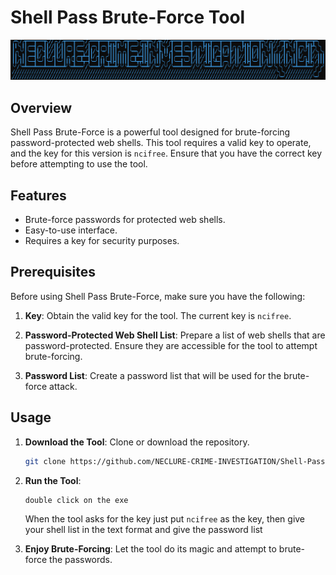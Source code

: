 # Shell Pass Brute-Force Tool

![Tool Logo](logo.png)

## Overview

Shell Pass Brute-Force is a powerful tool designed for brute-forcing password-protected web shells. This tool requires a valid key to operate, and the key for this version is `ncifree`. Ensure that you have the correct key before attempting to use the tool.

## Features

- Brute-force passwords for protected web shells.
- Easy-to-use interface.
- Requires a key for security purposes.

## Prerequisites

Before using Shell Pass Brute-Force, make sure you have the following:

1. **Key**: Obtain the valid key for the tool. The current key is `ncifree`.

2. **Password-Protected Web Shell List**: Prepare a list of web shells that are password-protected. Ensure they are accessible for the tool to attempt brute-forcing.

3. **Password List**: Create a password list that will be used for the brute-force attack.

## Usage

1. **Download the Tool**: Clone or download the repository.

    ```bash
    git clone https://github.com/NECLURE-CRIME-INVESTIGATION/Shell-Pass-Brute.git
    ```

2. **Run the Tool**:

    ```
    double click on the exe
    ```
    When the tool asks for the key just put `ncifree` as the key, then give your shell list in the text format and give the password list
    
3. **Enjoy Brute-Forcing**: Let the tool do its magic and attempt to brute-force the passwords.

